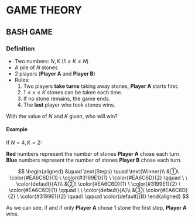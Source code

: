 # GAME THEORY

## BASH GAME

### Definition

- Two numbers: $N, K \ (1 \leq K \leq N)$
- A pile of $N$ stones
- $2$ players (**Player A** and **Player B**)
- Rules:
    1. Two players **take turns** taking away stones, **Player A** starts first.
    2. $1 \leq x \leq K$ stones can be taken each time.
    3. If no stone remains, the game ends.
    4. The **last** player who took stones wins.

With the value of $N$ and $K$ given, who will win?

#### Example

If $N = 4, K = 2$:

**Red** numbers represent the number of stones **Player A** chose each turn.  
**Blue** numbers represent the number of stones **Player B** chose each turn.

$$
\begin{aligned}
    &\quad \text{Steps} \quad \text{Winner}\\
    &①\ \color{#EA6C6D}{1} \ \color{#3199E1}{1} \ \color{#EA6C6D}{2} \qquad \ \ \color{default}{A}\\
    &②\ \color{#EA6C6D}{1} \ \color{#3199E1}{2} \ \color{#EA6C6D}{1} \qquad \ \ \color{default}{A}\\
    &③\ \color{#EA6C6D}{2} \ \color{#3199E1}{2} \quad\ \qquad \color{default}{B}
\end{aligned}
$$

As we can see, if and if only **Player A** chose $1$ stone the first step, **Player A** wins.
